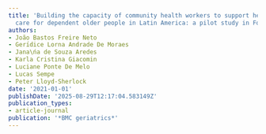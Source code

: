 ```yaml
---
title: 'Building the capacity of community health workers to support health and social
  care for dependent older people in Latin America: a pilot study in Fortaleza, Brazil'
authors:
- João Bastos Freire Neto
- Gerı́dice Lorna Andrade De Moraes
- Jana\ńa de Souza Aredes
- Karla Cristina Giacomin
- Luciane Ponte De Melo
- Lucas Sempe
- Peter Lloyd-Sherlock
date: '2021-01-01'
publishDate: '2025-08-29T12:17:04.583149Z'
publication_types:
- article-journal
publication: '*BMC geriatrics*'
---
```


